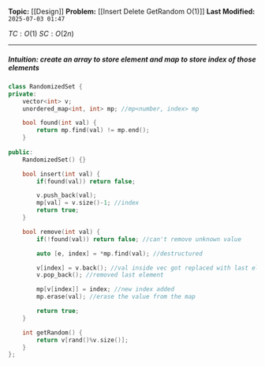 **Topic:** [[Design]]
**Problem:**  [[Insert Delete GetRandom O(1)]]
**Last Modified:**  `2025-07-03 01:47`

 $TC: O(1)$
 $SC: O(2n)$

---
##### **Intuition**: create an array to store element and map to store index of those elements

 
```cpp
class RandomizedSet {
private: 
    vector<int> v;
    unordered_map<int, int> mp; //mp<number, index> mp

    bool found(int val) {
        return mp.find(val) != mp.end();
    }
    
public:
    RandomizedSet() {}

    bool insert(int val) {
        if(found(val)) return false;

        v.push_back(val);
        mp[val] = v.size()-1; //index
        return true;
    }

    bool remove(int val) {
        if(!found(val)) return false; //can't remove unknown value

        auto [e, index] = *mp.find(val); //destructured

        v[index] = v.back(); //val inside vec got replaced with last element of vec 
        v.pop_back(); //removed last element

        mp[v[index]] = index; //new index added 
        mp.erase(val); //erase the value from the map

        return true;
    }

    int getRandom() {
        return v[rand()%v.size()];
    }
};
```

